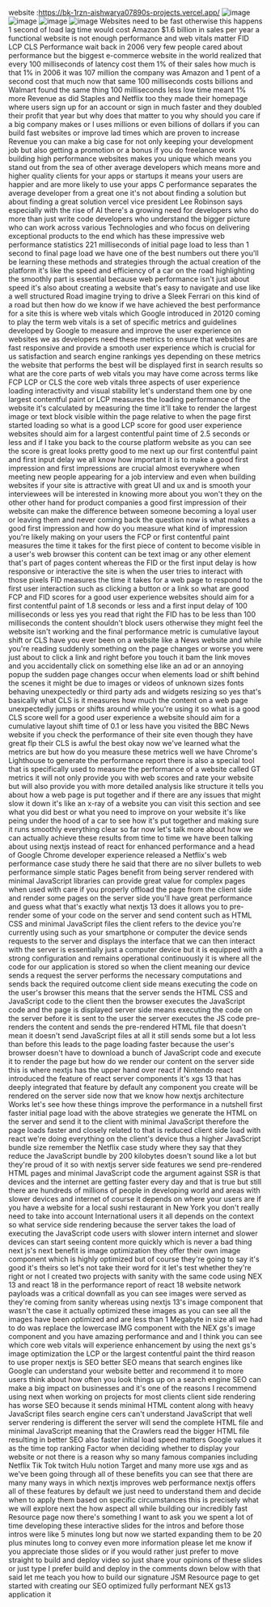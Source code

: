 website :https://bk-1rzn-aishwarya07890s-projects.vercel.app/
![image](https://github.com/user-attachments/assets/4c6cff3e-dfa4-48d1-ae34-6409678fbb99)
![image](https://github.com/user-attachments/assets/385f2ec3-4aea-40a9-88c9-0208965e161f)
![image](https://github.com/user-attachments/assets/ccaf47de-90da-4bc4-a2da-d570256d9a35)
![image](https://github.com/user-attachments/assets/fce56b25-550a-47a2-aab0-d10ffa53ef83)
Websites need to be fast otherwise this happens 1 second of load lag time would
cost Amazon $1.6 billion in sales per year a functional website is not enough
performance and web vitals matter FID LCP CLS
Performance
wait back in 2006 very few people cared about performance but the biggest
e-commerce website in the world realized that every 100 milliseconds of latency
cost them 1% of their sales how much is that 1% in 2006 it was 107 million the
company was Amazon and 1 pent of a second cost that much now that same 100
milliseconds costs billions and Walmart found the same thing 100 milliseconds
less low time meant 1% more Revenue as did Staples and Netflix too they made
their homepage where users sign up for an account or sign in much faster and
they doubled their profit that year but why does that matter to you why should you care if a big company makes or l
uses millions or even billions of dollars if you can build fast websites
or improve lad times which are proven to increase Revenue you can make a big case
for not only keeping your development job but also getting a promotion or a bonus if you do freelance work building
high performance websites makes you unique which means you stand out from the sea of other average developers
which means more and higher quality clients for your apps or startups it means your users are happier and are
more likely to use your apps C performance separates the average developer from a great one it's not
about finding a solution but about finding a great solution vercel vice
president Lee Robinson says especially with the rise of AI there's a growing
need for developers who do more than just write code developers who
understand the bigger picture who can work across various Technologies and who focus on delivering exceptional products
to the end
which has these impressive web
performance statistics 221 milliseconds of initial page load to less than 1
second to final page load we have one of the best numbers out there you'll be
learning these methods and strategies through the actual creation of the platform
it's like the speed and efficiency of a car on the road highlighting the smoothly part is essential because web
performance isn't just about speed it's also about creating a website that's
easy to navigate and use like a well structured Road imagine trying to drive
a Sleek Ferrari on this kind of a road but then how do we know if we have
achieved the best performance for a site this is where web vitals which Google
introduced in 20120 coming to play the term web vitals is a set of specific
metrics and guidelines developed by Google to measure and improve the user experience on websites we as developers
need these metrics to ensure that websites are fast responsive and provide
a smooth user experience which is crucial for us satisfaction and search
engine rankings yes depending on these metrics the website that performs the
best will be displayed first in search results so what are the core parts of
web vitals you may have come across terms like FCP LCP or CLS the core web
vitals three aspects of user experience loading interactivity and visual
stability let's understand them one by one largest contentful paint or LCP
measures the loading performance of the website it's calculated by measuring the time it'll take to render the largest
image or text block visible within the page relative to when the page first
started loading so what is a good LCP score for good user experience websites
should aim for a largest contentful paint time of 2.5 seconds or less and if
I take you back to the course platform website as you can see the score is great looks pretty good to me next up
our first contentful paint and first input delay we all know how important it
is to make a good first impression and first impressions are crucial almost
everywhere when meeting new people appearing for a job interview and even when building websites if your site is
attractive with great UI and ux and is smooth your interviewees will be
interested in knowing more about you won't they on the other other hand for product companies a good first
impression of their website can make the difference between someone becoming a loyal user or leaving them and never
coming back the question now is what makes a good first impression and how do
you measure what kind of impression you're likely making on your users the FCP or first contentful paint measures
the time it takes for the first piece of content to become visible in a user's web browser this content can be text
imag or any other element that's part of pages content whereas the FID or the
first input delay is how responsive or interactive the site is when the user
tries to interact with those pixels FID measures the time it takes for a web
page to respond to the first user interaction such as clicking a button or
a link so what are good FCP and FID scores for a good user experience
websites should aim for a first contentful paint of 1.8 seconds or less
and a first input delay of 100 milliseconds or less yes you read that
right the FID has to be less than 100 milliseconds the content shouldn't block
users otherwise they might feel the website isn't working and the final
performance metric is cumulative layout shift or CLS have you ever been on a
website like a News website and while you're reading suddenly something on the page changes
or worse you were just about to click a link and right before you touch it bam the link moves and you accidentally
click on something else like an ad or an annoying popup the sudden page changes
occur when elements load or shift behind the scenes it might be due to images or
videos of unknown sizes fonts behaving unexpectedly or third party ads and
widgets resizing so yes that's basically what CLS is it measures how much the
content on a web page unexpectedly jumps or shifts around while you're using it so what is a good CLS score well for a
good user experience a website should aim for a cumulative layout shift time of 0.1 or less have you visited the BBC
News website if you check the performance of their site even though they have great flp their CLS is awful
the
best okay now we've learned what the metrics are but how do you measure these
metrics well we have Chrome's Lighthouse to generate the performance report there
is also a special tool that is specifically used to measure the performance of a website called GT
metrics it will not only provide you with web scores and rate your website
but will also provide you with more detailed analysis like structure it tells you about how a web page is put
together and if there are any issues that might slow it down it's like an x-ray of a website you can visit this
section and see what you did best or what you need to improve on your website it's like peing under the hood of a car
to see how it's put together and making sure it runs smoothly everything clear so far now let's talk more about how we
can actually achieve these results from time to time we have been talking about using nextjs instead of react for
enhanced performance and a head of Google Chrome developer experience released a Netflix's web performance
case study there he said that there are no silver bullets to web performance
simple static Pages benefit from being server rendered with minimal JavaScript
libraries can provide great value for complex pages when used with care if you properly offload the page from the
client side and render some pages on the server side you'll have great performance and guess what that's
exactly what nextjs 13 does it allows you to pre-render some of your code on the server and send content such as HTML
CSS and minimal JavaScript files the client refers to the device you're currently using such as your smartphone
or computer the device sends requests to the server and displays the interface
that we can then interact with the server is essentially just a computer device but it is equipped with a strong
configuration and remains operational continuously it is where all the code for our
application is stored so when the client meaning our device sends a request the
server performs the necessary computations and sends back the required outcome client side means executing the
code on the user's browser this means that the server sends the HTML CSS and
JavaScript code to the client then the browser executes the JavaScript code and
the page is displayed server side means executing the code on the server before
it is sent to the user the server executes the JS code pre- renders the content and sends the pre-rendered HTML
file that doesn't mean it doesn't send JavaScript files at all it still sends some but a lot less than before this
leads to the page loading faster because the user's browser doesn't have to download a bunch of JavaScript code and
execute it to render the page but how do we render our content on the server side
this is where nextjs has the upper hand over react if Nintendo react introduced the feature of react server components
it's xgs 13 that has deeply integrated that feature by default any component
you create will be rendered on the server side now that we know how nextjs architecture Works let's see how these
things improve the performance in a nutshell first faster initial page load
with the above strategies we generate the HTML on the server and send it to the client with minimal JavaScript
therefore the page loads faster and closely related to that is reduced
client side load with react we're doing everything on the client's device thus a
higher JavaScript bundle size remember the Netflix case study where they say that they reduce the JavaScript bundle
by 200 kilobytes doesn't sound like a lot but they're proud of it so with
nextjs server side features we send pre-rendered HTML pages and minimal JavaScript code the argument against SSR
is that devices and the internet are getting faster every day and that is true but still there are hundreds of
millions of people in developing world and areas with slower devices and internet of course it depends on where
your users are if you have a website for a local sushi restaurant in New York you don't really need to take into account
International users it all depends on the context so what service side rendering because the server takes the
load of executing the JavaScript code users with slower intern internet and slower devices can start seeing content
more quickly which is never a bad thing next js's next benefit is image
optimization they offer their own image component which is highly optimized but
of course they're going to say it's good it's theirs so let's not take their word for it let's test whether they're right
or not I created two projects with sanity with the same code using NEX 13
and react 18 in the performance report of react 18 website network payloads was
a critical downfall as you can see images were served as they're coming from sanity whereas using nextjs 13's
image component that wasn't the case it actually optimized these images as you
can see all the images have been optimized and are less than 1 Megabyte in size all we had to do was replace the
lowercase IMG component with the NEX gs's image component and you have
amazing performance and and I think you can see which core web vitals will experience enhancement by using the next
gs's image optimization the LCP or the largest contentful paint the third
reason to use proper nextjs is SEO better SEO means that search engines
like Google can understand your website better and recommend it to more users
think about how often you look things up on a search engine SEO can make a big impact on businesses and it's one of the
reasons I recommend using next when working on projects for most clients client side rendering has worse SEO
because it sends minimal HTML content along with heavy JavaScript files search engine cers can't understand JavaScript
that well server rendering is different the server will send the complete HTML file and minimal JavaScript meaning that
the Crawlers read the bigger HTML file resulting in better SEO also faster initial load speed
matters Google values it as the time top ranking Factor when deciding whether to
display your website or not there is a reason why so many famous companies
including Netflix Tik Tok twitch Hulu notion Target and many more use xgs and
as we've been going through all of these benefits you can see that there are many many ways in which nextjs improves web
performance nextjs offers all of these features by default we just need to
understand them and decide when to apply them based on specific circumstances this is precisely what we will explore
next the how aspect all while building our incredibly fast Resource page now
there's something I want to ask you we spent a lot of time developing these interactive slides for the intros and
before those intros were like 5 minutes long but now we started expanding them to be 20 plus minutes long to convey
even more information please let me know if you appreciate those slides or if you would rather just prefer to move
straight to build and deploy video so just share your opinions of these slides or just type I prefer build and deploy
in the comments down below with that said let me teach you how to build our signature JSM Resource page to get
started with creating our SEO optimized fully performant NEX gs13 application it

